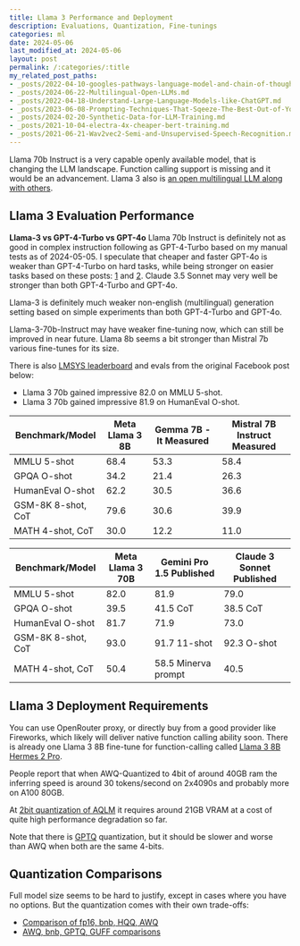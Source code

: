 ```yaml
---
title: Llama 3 Performance and Deployment
description: Evaluations, Quantization, Fine-tunings
categories: ml
date: 2024-05-06
last_modified_at: 2024-05-06
layout: post
permalink: /:categories/:title
my_related_post_paths:
- _posts/2022-04-10-googles-pathways-language-model-and-chain-of-thought.md
- _posts/2024-06-22-Multilingual-Open-LLMs.md
- _posts/2022-04-18-Understand-Large-Language-Models-like-ChatGPT.md
- _posts/2023-06-08-Prompting-Techniques-That-Sqeeze-The-Best-Out-of-Your-LLM.md
- _posts/2024-02-20-Synthetic-Data-for-LLM-Training.md
- _posts/2021-10-04-electra-4x-cheaper-bert-training.md
- _posts/2021-06-21-Wav2vec2-Semi-and-Unsupervised-Speech-Recognition.md
---
```


Llama 70b Instruct is a very capable openly available model, that is changing the LLM landscape.
Function calling support is missing and it would be an advancement.
Llama 3 also is [an open multilingual LLM along with others](/ml/Multilingual-Open-LLMs). 

## Llama 3 Evaluation Performance

**Llama-3 vs GPT-4-Turbo vs GPT-4o**
Llama 70b Instruct is definitely not as good in complex instruction following as GPT-4-Turbo based on my manual tests as of 2024-05-05.
I speculate that cheaper and faster GPT-4o is weaker than GPT-4-Turbo on hard tasks, while being stronger on easier tasks based on these posts: [1](https://livecodebench.github.io/leaderboard.html)
and [2](https://x.com/bindureddy/status/1790127425705120149).
Claude 3.5 Sonnet may very well be stronger than both GPT-4-Turbo and GPT-4o.

Llama-3 is definitely much weaker non-english (multilingual) generation setting based on simple experiments than both GPT-4-Turbo and GPT-4o.

Llama-3-70b-Instruct may have weaker fine-tuning now, which can still be improved in near future. Llama 8b seems a bit stronger than Mistral 7b various fine-tunes for its size.

There is also [LMSYS leaderboard](https://chat.lmsys.org/?arena) and evals from the original Facebook post below:

- Llama 3 70b gained impressive 82.0 on MMLU 5-shot.
- Llama 3 70b gained impressive 81.9 on HumanEval O-shot.

| Benchmark/Model    |Meta Llama 3 8B|Gemma 7B - It Measured|Mistral 7B Instruct Measured|
|--------------------|---------------|----------------------|----------------------------|
| MMLU 5-shot        |68.4           |53.3                  |58.4                        |
| GPQA O-shot        |34.2           |21.4                  |26.3                        |
| HumanEval O-shot   |62.2           |30.5                  |36.6                        |
| GSM-8K 8-shot, CoT |79.6           |30.6                  |39.9                        |
| MATH 4-shot, CoT   |30.0           |12.2                  |11.0                        |

| Benchmark/Model    |Meta Llama 3 70B|Gemini Pro 1.5 Published|Claude 3 Sonnet Published|
|--------------------|----------------|------------------------|-------------------------|
| MMLU 5-shot        |82.0            |81.9                    |79.0                     |
| GPQA O-shot        |39.5            |41.5 CoT                |38.5 CoT                 |
| HumanEval O-shot   |81.7            |71.9                    |73.0                     |
| GSM-8K 8-shot, CoT |93.0            |91.7 11-shot            |92.3 O-shot              |
| MATH 4-shot, CoT   |50.4            |58.5 Minerva prompt     |40.5                     |



## Llama 3 Deployment Requirements

You can use OpenRouter proxy, or directly buy from a good provider like Fireworks, which likely will deliver native function calling ability soon.
There is already one Llama 3 8B fine-tune for function-calling called [Llama 3 8B Hermes 2 Pro](https://huggingface.co/NousResearch/Hermes-2-Pro-Llama-3-8B).

People report that when AWQ-Quantized to 4bit of around 40GB ram the inferring speed is around 30 tokens/second on 2x4090s and probably more on A100 80GB.

At [2bit quantization of AQLM](https://huggingface.co/ISTA-DASLab/Meta-Llama-3-70B-Instruct-AQLM-2Bit-1x16) it requires around 21GB VRAM at a cost of quite high performance degradation so far.

Note that there is [GPTQ](https://arxiv.org/html/2306.00978v4) quantization, but it should be slower and worse than AWQ when both are the same 4-bits.



## Quantization Comparisons
Full model size seems to be hard to justify, except in cases where you have no options.
But the quantization comes with their own trade-offs:
- [Comparison of fp16, bnb, HQQ, AWQ](https://github.com/huggingface/quanto/pull/128)
- [AWQ, bnb, GPTQ, GUFF comparisons](https://github.com/ml-explore/mlx/issues/135)